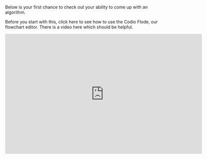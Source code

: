 Below is your first chance to check out your ability to come up with an algorithm.

Before you start with this, click here to see how to use the Codio Flode, our flowchart editor. There is a video here which should be helpful.

 <iframe src="https://player.vimeo.com/video/138200825" width="640" height="391" frameborder="0" webkitallowfullscreen mozallowfullscreen allowfullscreen></iframe>






